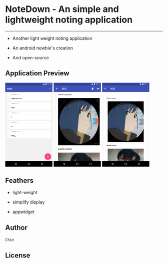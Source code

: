 # NoteDown - An simple and lightweight noting application

---

- Another light weight noting application

- An android newbie's creation

- And open-source

## Application Preview

<img src="./art/1.png" width = "30%" /> <img src="./art/2.png" width = "30%" /> <img src="./art/3.png" width = "30%" />

## Feathers

- light-weight

- simplify display

- appwidget

## Author

`Chin`

## License
```

```